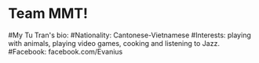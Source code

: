 # Team MMT!

#My Tu Tran's bio:
#Nationality: Cantonese-Vietnamese
#Interests: playing with animals, playing video games, cooking and listening to Jazz.
#Facebook: facebook.com/Evanius
